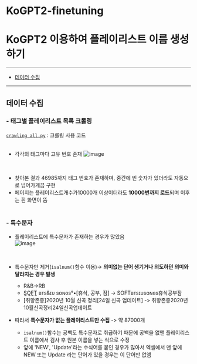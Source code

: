 # KoGPT2-finetuning
# KoGPT2 이용하여 플레이리스트 이름 생성하기
---
- [데이터 수집](#데이터-수집)
---
## 데이터 수집
### - 태그별 플레이리스트 목록 크롤링  
[`crawling_all.py`](https://github.com/minji-o-j/KoGPT2-finetuning/blob/main/crawling/melon%20playlist/crawling_all.py) : 크롤링 사용 코드
<br><br>
- 각각의 태그마다 고유 번호 존재
![image](https://user-images.githubusercontent.com/45448731/98686741-43933500-23ac-11eb-8d0f-18114fdd1003.png)
<br>

- 찾아본 결과 46985까지 태그 번호가 존재하며, 중간에 빈 숫자가 있더라도 자동으로 넘어가게끔 구현
- 페이지는 플레이리스트개수가10000개 이상이더라도 **10000번까지 로드**되며 이후는 흰 화면이 뜸
<br><br>

### - 특수문자
- 플레이리스트에 특수문자가 존재하는 경우가 많았음  
![image](https://user-images.githubusercontent.com/45448731/98688269-016af300-23ae-11eb-82df-6cfc6c12a3dd.png)
<br>

- 특수문자만 제거(`isalnum()`함수 이용)-> **의미없는 단어 생기거나 의도하던 의미와 달라지는 경우 발생**
  - R&B->RB
  - S͚O͚F͚T͚ ʙᴛs&ɪᴜ sᴏɴɢs°•[휴식, 공부, 잠] -> SOFTʙᴛsɪᴜsᴏɴɢs휴식공부잠
  - [취향존중]2020년 10월 신곡 정리[24일 신곡 업데이트] -> 취향존중2020년10월신곡정리24일신곡업데이트
  
- 따라서 **특수문자가 없는 플레이리스트만 수집** -> 약 87000개  
  - `isalnum()`함수는 공백도 특수문자로 취급하기 때문에 공백을 없앤 플레이리스트 이름에서 검사 후 원본 이름을 넣는 식으로 수정
  - 앞에 'NEW', 'Update'라는 수식어를 붙인 경우가 많아서 엑셀에서 맨 앞에 NEW 또는 Update 라는 단어가 있을 경우는 이 단어만 없앰
